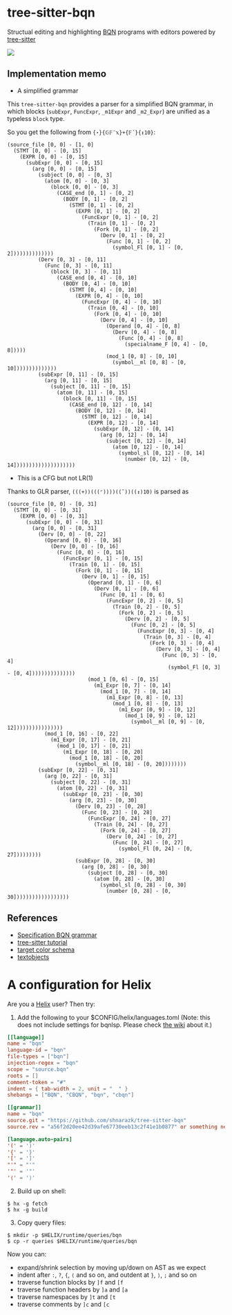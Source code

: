 # tree-sitter-bqn
Structual editing and highlighting [BQN](https://mlochbaum.github.io/BQN) programs with editors powered by [tree-sitter](https://tree-sitter.github.io/)

![](https://user-images.githubusercontent.com/997855/242257497-ec2578eb-45e2-46cd-9a52-cc761e1cdc11.png)

## Implementation memo

- A simplified grammar

This `tree-sitter-bqn` provides a parser for a simplified BQN grammar, in which blocks (`subExpr`, `FuncExpr`, `_m1Expr` and `_m2_Expr`) are unified as a typeless `block` type.

So you get the following from `{⋆}{𝔾𝔽¨𝕩}+{𝔽´}{↕10}`:

```
(source_file [0, 0] - [1, 0]
  (STMT [0, 0] - [0, 15]
    (EXPR [0, 0] - [0, 15]
      (subExpr [0, 0] - [0, 15]
        (arg [0, 0] - [0, 15]
          (subject [0, 0] - [0, 3]
            (atom [0, 0] - [0, 3]
              (block [0, 0] - [0, 3]
                (CASE_end [0, 1] - [0, 2]
                  (BODY [0, 1] - [0, 2]
                    (STMT [0, 1] - [0, 2]
                      (EXPR [0, 1] - [0, 2]
                        (FuncExpr [0, 1] - [0, 2]
                          (Train [0, 1] - [0, 2]
                            (Fork [0, 1] - [0, 2]
                              (Derv [0, 1] - [0, 2]
                                (Func [0, 1] - [0, 2]
                                  (symbol_Fl [0, 1] - [0, 2])))))))))))))
          (Derv [0, 3] - [0, 11]
            (Func [0, 3] - [0, 11]
              (block [0, 3] - [0, 11]
                (CASE_end [0, 4] - [0, 10]
                  (BODY [0, 4] - [0, 10]
                    (STMT [0, 4] - [0, 10]
                      (EXPR [0, 4] - [0, 10]
                        (FuncExpr [0, 4] - [0, 10]
                          (Train [0, 4] - [0, 10]
                            (Fork [0, 4] - [0, 10]
                              (Derv [0, 4] - [0, 10]
                                (Operand [0, 4] - [0, 8]
                                  (Derv [0, 4] - [0, 8]
                                    (Func [0, 4] - [0, 8]
                                      (specialname_F [0, 4] - [0, 8]))))
                                (mod_1 [0, 8] - [0, 10]
                                  (symbol__ml [0, 8] - [0, 10])))))))))))))
          (subExpr [0, 11] - [0, 15]
            (arg [0, 11] - [0, 15]
              (subject [0, 11] - [0, 15]
                (atom [0, 11] - [0, 15]
                  (block [0, 11] - [0, 15]
                    (CASE_end [0, 12] - [0, 14]
                      (BODY [0, 12] - [0, 14]
                        (STMT [0, 12] - [0, 14]
                          (EXPR [0, 12] - [0, 14]
                            (subExpr [0, 12] - [0, 14]
                              (arg [0, 12] - [0, 14]
                                (subject [0, 12] - [0, 14]
                                  (atom [0, 12] - [0, 14]
                                    (symbol_sl [0, 12] - [0, 14]
                                      (number [0, 12] - [0, 14])))))))))))))))))))
```

- This is a CFG but not LR(1)

Thanks to GLR parser, `(((+))(((⌜))))((˜))((↕)10)` is parsed as

```
(source_file [0, 0] - [0, 31]
  (STMT [0, 0] - [0, 31]
    (EXPR [0, 0] - [0, 31]
      (subExpr [0, 0] - [0, 31]
        (arg [0, 0] - [0, 31]
          (Derv [0, 0] - [0, 22]
            (Operand [0, 0] - [0, 16]
              (Derv [0, 0] - [0, 16]
                (Func [0, 0] - [0, 16]
                  (FuncExpr [0, 1] - [0, 15]
                    (Train [0, 1] - [0, 15]
                      (Fork [0, 1] - [0, 15]
                        (Derv [0, 1] - [0, 15]
                          (Operand [0, 1] - [0, 6]
                            (Derv [0, 1] - [0, 6]
                              (Func [0, 1] - [0, 6]
                                (FuncExpr [0, 2] - [0, 5]
                                  (Train [0, 2] - [0, 5]
                                    (Fork [0, 2] - [0, 5]
                                      (Derv [0, 2] - [0, 5]
                                        (Func [0, 2] - [0, 5]
                                          (FuncExpr [0, 3] - [0, 4]
                                            (Train [0, 3] - [0, 4]
                                              (Fork [0, 3] - [0, 4]
                                                (Derv [0, 3] - [0, 4]
                                                  (Func [0, 3] - [0, 4]
                                                    (symbol_Fl [0, 3] - [0, 4]))))))))))))))
                          (mod_1 [0, 6] - [0, 15]
                            (m1_Expr [0, 7] - [0, 14]
                              (mod_1 [0, 7] - [0, 14]
                                (m1_Expr [0, 8] - [0, 13]
                                  (mod_1 [0, 8] - [0, 13]
                                    (m1_Expr [0, 9] - [0, 12]
                                      (mod_1 [0, 9] - [0, 12]
                                        (symbol__ml [0, 9] - [0, 12])))))))))))))))
            (mod_1 [0, 16] - [0, 22]
              (m1_Expr [0, 17] - [0, 21]
                (mod_1 [0, 17] - [0, 21]
                  (m1_Expr [0, 18] - [0, 20]
                    (mod_1 [0, 18] - [0, 20]
                      (symbol__ml [0, 18] - [0, 20])))))))
          (subExpr [0, 22] - [0, 31]
            (arg [0, 22] - [0, 31]
              (subject [0, 22] - [0, 31]
                (atom [0, 22] - [0, 31]
                  (subExpr [0, 23] - [0, 30]
                    (arg [0, 23] - [0, 30]
                      (Derv [0, 23] - [0, 28]
                        (Func [0, 23] - [0, 28]
                          (FuncExpr [0, 24] - [0, 27]
                            (Train [0, 24] - [0, 27]
                              (Fork [0, 24] - [0, 27]
                                (Derv [0, 24] - [0, 27]
                                  (Func [0, 24] - [0, 27]
                                    (symbol_Fl [0, 24] - [0, 27]))))))))
                      (subExpr [0, 28] - [0, 30]
                        (arg [0, 28] - [0, 30]
                          (subject [0, 28] - [0, 30]
                            (atom [0, 28] - [0, 30]
                              (symbol_sl [0, 28] - [0, 30]
                                (number [0, 28] - [0, 30])))))))))))))))))
```

## References

- [Specification BQN grammar](https://mlochbaum.github.io/BQN/spec/grammar.html)
- [tree-sitter tutorial](https://tree-sitter.github.io/tree-sitter/creating-parsers)
- [target color schema](https://github.com/helix-editor/helix/blob/53f47bc47771c94dab51626ca025be28e62eba0c/runtime/themes/solarized_light.toml#L1-L23)
- [textobjects](https://docs.helix-editor.com/guides/textobject.html)

# A configuration for Helix

Are you a [Helix](https://helix-editor.com/) user? Then try:

1. Add the following to your $CONFIG/helix/languages.toml (Note: this does not include settings for bqnlsp. Please check [the wiki](https://github.com/helix-editor/helix/wiki/How-to-install-the-default-language-servers#bqn) about it.)

```toml
[[language]]
name = "bqn"
language-id = "bqn"
file-types = ["bqn"]
injection-regex = "bqn"
scope = "source.bqn"
roots = []
comment-token = "#"
indent = { tab-width = 2, unit = "  " }
shebangs = ["BQN", "CBQN", "bqn", "cbqn"]

[[grammar]]
name = "bqn"
source.git = "https://github.com/shnarazk/tree-sitter-bqn"
source.rev = "a56f2d20ee42d39afe67730eeb13c2f41e1b0877" or something new

[language.auto-pairs]
'(' = ')'
'{' = '}'
'[' = ']'
"'" = "'"
'"' = '"'
'⟨' = '⟩'
```

2. Build up on shell:

```
$ hx -g fetch
$ hx -g build
```

3. Copy query files:

```
$ mkdir -p $HELIX/runtime/queries/bqn
$ cp -r queries $HELIX/runtime/queries/bqn
```

Now you can:
- expand/shrink selection by moving up/down on AST as we expect
- indent after `:`, `?`, `{`, `⟨` and so on, and outdent at `}`, `⟩`, `;` and so on
- traverse function blocks by `]f` and `[f`
- traverse function headers by `]a` and `[a`
- traverse namespaces by `]t` and `[t`
- traverse comments by `]c` and `[c`
